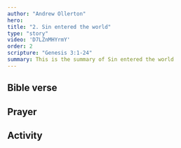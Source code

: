 ```yaml
---
author: "Andrew Ollerton"
hero: 
title: "2. Sin entered the world"
type: "story"
video: 'D7LZnMHYrmY'
order: 2
scripture: "Genesis 3:1-24"
summary: This is the summary of Sin entered the world
---
```


## Bible verse

## Prayer

## Activity